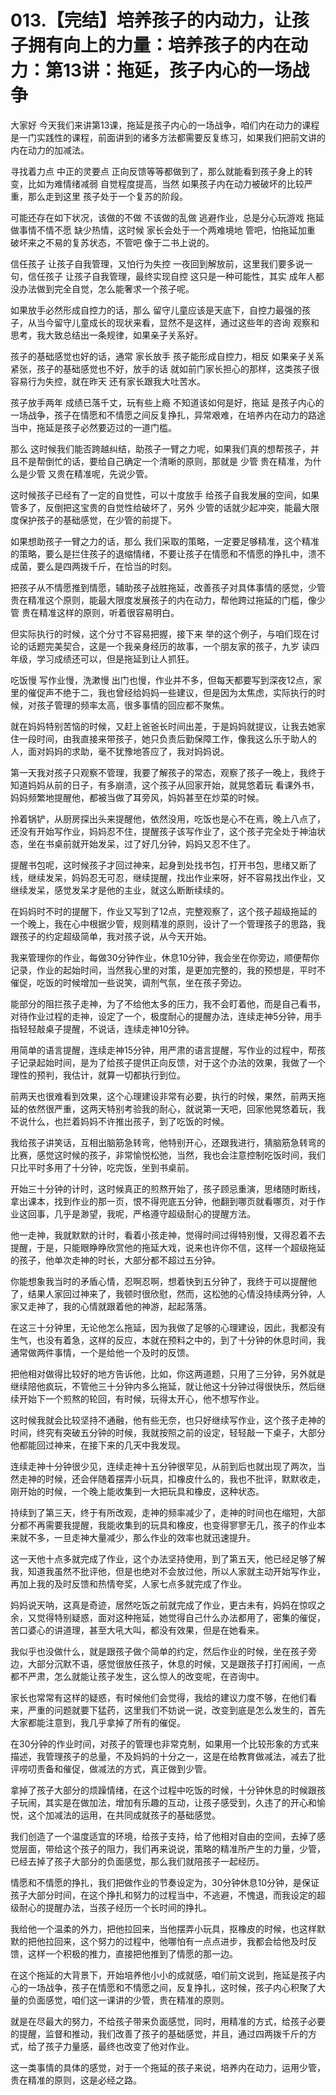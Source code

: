 # 013.【完结】培养孩子的内动力，让孩子拥有向上的力量：培养孩子的内在动力：第13讲：拖延，孩子内心的一场战争

大家好 今天我们来讲第13课，拖延是孩子内心的一场战争，咱们内在动力的课程是一门实践性的课程，前面讲到的诸多方法都需要反复练习，如果我们把前文讲的内在动力的加减法。

寻找着力点 中正的灵要点 正向反馈等等都做到了，那么就能看到孩子身上的转变，比如为难情绪减弱 自觉程度提高，当然 如果孩子内在动力被破坏的比较严重，那么走到这里 孩子处于一个复苏的阶段。

可能还存在如下状况，该做的不做 不该做的乱做 逃避作业，总是分心玩游戏 拖延 做事情不情不愿 缺少热情，这时候 家长会处于一个两难境地 管吧，怕拖延加重 破坏来之不易的复苏状态，不管吧 像于二书上说的。

信任孩子 让孩子自我管理，又怕行为失控 一夜回到解放前，这里我们要多说一句，信任孩子 让孩子自我管理，最终实现自控 这只是一种可能性，其实 成年人都没办法做到完全自觉，怎么能奢求一个孩子呢。

如果放手必然形成自控力的话，那么 留守儿童应该是天底下，自控力最强的孩子，从当今留守儿童成长的现状来看，显然不是这样，通过这些年的咨询 观察和思考，我大致总结出一条规律，如果亲子关系好。

孩子的基础感觉也好的话，通常 家长放手 孩子能形成自控力，相反 如果亲子关系紧张，孩子的基础感觉也不好，放手的话 就如前门家长担心的那样，这类孩子很容易行为失控，就在昨天 还有家长跟我大吐苦水。

孩子放手两年 成绩已落千丈，玩有些上瘾 不知道该如何是好，拖延 是孩子内心的一场战争，孩子在情愿和不情愿之间反复挣扎，异常艰难，在培养内在动力的路途当中，拖延是孩子必然要迈过的一道门槛。

那么 这时候我们能否跨越纠结，助孩子一臂之力呢，如果我们真的想帮孩子，并且不是帮倒忙的话，要给自己确定一个清晰的原则，那就是 少管 贵在精准，为什么是少管 又贵在精准呢，先说少管。

这时候孩子已经有了一定的自觉性，可以十度放手 给孩子自我发展的空间，如果管多了，反倒把这宝贵的自觉性给破坏了，另外 少管的话就少起冲突，能最大限度保护孩子的基础感觉，在少管的前提下。

如果想助孩子一臂之力的话，那么 我们采取的策略，一定要足够精准，这个精准的策略，要么是拦住孩子的退缩情绪，不要让孩子在情愿和不情愿的挣扎中，溃不成菌，要么是四两拨千斤，在恰当的时刻。

把孩子从不情愿推到情愿，辅助孩子战胜拖延，改善孩子对具体事情的感觉，少管 贵在精准这个原则，能最大限度发展孩子的内在动力，帮他跨过拖延的门槛，像少管 贵在精准这样的原则，听着很容易明白。

但实际执行的时候，这个分寸不容易把握，接下来 举的这个例子，与咱们现在讨论的话题完美契合，这是一个我亲身经历的故事，一个朋友家的孩子，九岁 读四年级，学习成绩还可以，但是拖延到让人抓狂。

吃饭慢 写作业慢，洗漱慢 出门也慢，作业并不多，但每天都要写到深夜12点，家里的催促声不绝于二，我也曾经给妈妈一些建议，但是因为太焦虑，实际执行的时候，对孩子管理的频率太高，很多事情的回应都不聚焦。

就在妈妈特别苦恼的时候，又赶上爸爸长时间出差，于是妈妈就提议，让我去她家住一段时间，由我直接来带孩子，她只负责后勤保障工作，像我这么乐于助人的人，面对妈妈的求助，毫不犹豫地答应了，我对妈妈说。

第一天我对孩子只观察不管理，我要了解孩子的常态，观察了孩子一晚上，我终于知道妈妈从前的日子，有多崩溃，这个孩子从回家开始，就晃悠着玩 看课外书，妈妈频繁地提醒他，都被当做了耳旁风，妈妈甚至在炒菜的时候。

拎着锅铲，从厨房探出头来提醒他，依然没用，吃饭也是心不在焉，晚上八点了，还没有开始写作业，妈妈忍不住，提醒孩子该写作业了，这个孩子完全处于神油状态，坐在书桌前就开始发呆，过了好几分钟，妈妈又忍不住了。

提醒书包呢，这时候孩子才回过神来，起身到处找书包，打开书包，思绪又断了线，继续发呆，妈妈忍无可忍，继续提醒，找出作业来呀，好不容易找出作业，又继续发呆，感觉发呆才是他的主业，就这么断断续续的。

在妈妈时不时的提醒下，作业又写到了12点，完整观察了，这个孩子超级拖延的一个晚上，我在心中根据少管，规则精准的原则，设计了一个管理孩子的思路，我跟孩子的约定超级简单，我对孩子说，从今天开始。

我来管理你的作业，每做30分钟作业，休息10分钟，我会坐在你旁边，顺便帮你记录，作业的起始时间，当然我心里的对策，是更加完整的，我的预想是，平时不催促，吃饭的时候增加一些说笑，调剂气氛，坐在孩子旁边。

能部分的阻拦孩子走神，为了不给他太多的压力，我不会盯着他，而是自己看书，对待作业过程的走神，设定了一个，极度耐心的提醒办法，连续走神5分钟，用手指轻轻敲桌子提醒，不说话，连续走神10分钟。

用简单的语言提醒，连续走神15分钟，用严肃的语言提醒，写作业的过程中，帮孩子记录起始时间，是为了给孩子提供正向反馈，对于这个办法的效果，我做了一个理性的预判，我估计，就算一切都执行到位。

前两天也很难看到效果，这个心理建设非常有必要，执行的时候，果然，前两天拖延的依然很严重，这两天特别考验我的耐心，就说第一天吧，回家他晃悠着玩，我不说什么，也拦着妈妈不许推出孩子，到了吃饭的时候。

我给孩子讲笑话，互相出脑筋急转弯，他特别开心，还跟我进行，猜脑筋急转弯的比赛，感觉这时候的孩子，非常愉悦松弛，当然，我也会注意控制吃饭时间，我们只比平时多用了十分钟，吃完饭，坐到书桌前。

开始三十分钟的计时，这时候真正的煎熬开始了，孩子顾忌重演，思绪随时断线，拿出课本，找到作业的那一页，恨不得兜底五分钟，他翻到哪页就看哪页，对于作业这回事，几乎是渺望，我呢，严格遵守超级耐心的提醒方法。

他一走神，我就默默的计时，看着小孩走神，觉得时间过得特别慢，又得忍着不去提醒，于是，只能眼睁睁欣赏他的拖延大戏，说来也许你不信，这样一个超级拖延的孩子，他单次走神的时长，大部分都不超过五分钟。

你能想象我当时的矛盾心情，忍啊忍啊，想着快到五分钟了，我终于可以提醒他了，结果人家回过神来了，我顿时很欣慰，然而，这松弛的心情没持续两分钟，人家又走神了，我的心情就跟着他的神游，起起落落。

在这三十分钟里，无论他怎么拖延，因为我做了足够的心理建设，因此，我都没有生气，也没有着急，这样的反应，本就在预料之中的，到了十分钟的休息时间，我通常做两件事情，一个是给他一个及时的反馈。

把他相对做得比较好的地方告诉他，比如，你这两道题，只用了三分钟，另外就是继续陪他疯玩，不管他三十分钟内多么拖延，就让他这十分钟过得很快乐，然后继续开始下一个煎熬的轮回，有时候，玩得太开心，他不想写作业。

这时候我就会比较坚持不通融，他有些无奈，也只好继续写作业，这个孩子走神的时间，终究有突破五分钟的时候，我就按照之前的设定，轻轻敲一下桌子，大部分他都能回过神来，在接下来的几天中我发现。

连续走神十分钟很少见，连续走神十五分钟很罕见，从前到后也就出现了两次，当然走神的时候，还会伴随着摆弄小玩具，扣橡皮什么的，我也不批评，默默收走，刚开始的时候，一个晚上能收集到一大把玩具和橡皮，这种状态。

持续到了第三天，终于有所改观，走神的频率减少了，走神的时间也在缩短，大部分都不再需要我提醒，我能收集到的玩具和橡皮，也变得寥寥无几，孩子的作业本来就不多，一旦走神大量减少，那么作业的效率也就迅速提升。

这一天他十点多就完成了作业，这个办法坚持使用，到了第五天，他已经足够了解我，知道我虽然不批评他，但是也绝对不会放过他，所以人家就主动开始写作业，再加上我的及时反馈和热情夸奖，人家七点多就完成了作业。

妈妈说天呐，这真是奇迹，居然吃饭之前就完成了作业，更古未有，妈妈在惊叹之余，又觉得特别疑惑，面对这种拖延，她觉得自己什么办法都用了，密集的催促，苦口婆心的讲道理，甚至大吼大叫，都没有效果，但是在她看来。

我似乎也没做什么，就是跟孩子做个简单的约定，然后作业的时候，坐在孩子旁边，大部分沉默不语，感觉很放任孩子，休息的时候，又是跟孩子打打闹闹，一点都不严肃，怎么就能让孩子发生，这么惊人的改变呢，在咨询中。

家长也常常有这样的疑惑，有时候他们会觉得，我给的建议力度不够，在他们看来，严重的问题就要下猛药，这里我们不妨说一说，改变到底是怎么发生的，首先大家都能注意到，我几乎拿掉了所有的催促。

在30分钟的作业时间，对孩子的管理也非常克制，如果用一个比较形象的方式来描述，我管理孩子的总量，不及妈妈的十分之一，这是在给教育做减法，减去了批评唠叨责备和催促，做减法的方式，真正做到少管。

拿掉了孩子大部分的烦躁情绪，在这个过程中吃饭的时候，十分钟休息的时候跟孩子玩闹，其实是在做加法，增加有乐趣的互动，让孩子感受到，久违了的开心和愉悦，这个加减法的运用，在共同成就孩子的基础感觉。

我们创造了一个温度适宜的环境，给孩子支持，给了他相对自由的空间，去掉了感觉层面，带给这个孩子的阻力，我们再来说说，策略的精准所产生的力量，少管，已经去掉了孩子大部分的负面感觉，那么我们就陪孩子一起经历。

情愿和不情愿的挣扎，我们把做作业的节奏设定为，30分钟休息10分钟，是保证孩子大部分时间，在这个挣扎和努力的过程当中，不逃避，不愧退，而我设定的超级耐心的提醒办法，当孩子经历一个长时间的挣扎。

我给他一个温柔的外力，把他拉回来，当他摆弄小玩具，抠橡皮的时候，也这样默默的把他拉回来，这个努力的过程中，他哪怕有一点点进步，我都会给他及时反馈，这样一个积极的推力，直接把他推到了情愿的那一边。

在这个拖延的大背景下，开始培养他小小的成就感，咱们前文说到，拖延是孩子内心的一场战争，孩子在情愿和不情愿之间，反复挣扎，这时候，孩子内心积聚了大量的负面感觉，咱们这一课讲的少管，贵在精准的原则。

就是在尽最大的努力，不给孩子带来负面感觉，同时，用精准的方式，给孩子必要的提醒，监督和推动，我们改善了孩子的基础感觉，并且，通过四两拨千斤的方式，给了孩子力量感，最终也改变了他对作业。

这一类事情的具体的感觉，对于一个拖延的孩子来说，培养内在动力，运用少管，贵在精准的原则，这是必经之路。